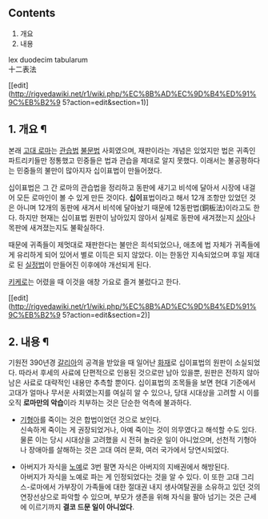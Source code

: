 ## Contents

    

1. 개요 
2. 내용 

lex duodecim tabularum  
十二表法

[[edit](http://rigvedawiki.net/r1/wiki.php/%EC%8B%AD%EC%9D%B4%ED%91%9C%EB%B2%9
5?action=edit&section=1)]

## 1. 개요 ¶

본래 [고대 로마](%EA%B3%A0%EB%8C%80%20%EB%A1%9C%EB%A7%88.md)는
[관습법](%EA%B4%80%EC%8A%B5%EB%B2%95.md)
[불문법](%EB%B6%88%EB%AC%B8%EB%B2%95.md) 사회였으며, 재판이라는 개념은 있었지만 법은 귀족인 파트리키들만
정통했고 민중들은 법과 관습을 제대로 알지 못했다. 이래서는 불공평하다는 민중들의 불만이 많아지자 십이표법이 만들어졌다.

  

십이표법은 그 간 로마의 관습법을 정리하고 동판에 새기고 비석에 달아서 시장에 내걸어 모든 로마인이 볼 수 있게 만든 것이다.
**십이**표법이라고 해서 12개 조항만 있었던 것은 아니며 12개의 동판에 새겨서 비석에 달아놨기 때문에 12동판법(銅板法)이라고도 한다.
하지만 현재는 십이표법 원판이 남아있지 않아서 실제로 동판에 새겨졌는지 [상아](%EC%83%81%EC%95%84.md)나 목판에
새겨졌는지도 불확실하다.

  

때문에 귀족들이 제멋대로 재판한다는 불만은 희석되었으나, 애초에 법 자체가 귀족들에게 유리하게 되어 있어서 별로 이득은 되지 않았다. 이는
한동안 지속되었으며 후일 제대로 된 [실정법](%EC%8B%A4%EC%A0%95%EB%B2%95.md)이 만들어진 이후에야 개선되게
된다.

  

[키케로](%ED%82%A4%EC%BC%80%EB%A1%9C.md)는 어렸을 때 이것을 애창 가요로 즐겨 불렀다고 한다.

  

[[edit](http://rigvedawiki.net/r1/wiki.php/%EC%8B%AD%EC%9D%B4%ED%91%9C%EB%B2%9
5?action=edit&section=2)]

## 2. 내용 ¶

기원전 390년경 [갈리아](%EA%B0%88%EB%A6%AC%EC%95%84.md)의 공격을 받았을 때 일어난
[화재](%ED%99%94%EC%9E%AC.md)로 십이표법의 원판이 소실되었다. 따라서 후세의 사료에 단편적으로 인용된 것으로만 남아
있을뿐, 원판은 전하지 않아 남은 사료로 대략적인 내용만 추측할 뿐이다. 십이표법의 조목들을 보면 현대 기준에서 고대가 얼마나 무서운
사회였는지를 여실히 알 수 있으나, 당대 시대상을 고려할 시 이를 오직 **로마만의 악습**이라 치부하는 것은 단순한 억측에 불과하다.

  

  * [기형아](%EA%B8%B0%ED%98%95%EC%95%84.md)를 죽이는 것은 합법이었던 것으로 보인다.  
신속하게 죽이는 게 권장되었거나, 아예 죽이는 것이 의무였다고 해석할 수도 있다. 물론 이는 당시 시대상을 고려했을 시 전혀 놀라운 일이
아니었으며, 선천적 기형아나 장애아를 살해하는 것은 고대 여러 문화, 여러 국가에서 당연시되었다.  

  * 아버지가 자식을 [노예](%EB%85%B8%EC%98%88.md)로 3번 팔면 자식은 아버지의 지배권에서 해방된다.  
아버지가 자식을 노예로 파는 게 인정되었다는 것을 알 수 있다. 이 또한 고대 그리스-로마에서 가부장이 가족들에 대한 절대권 내지
생사여탈권을 소유하고 있던 것의 연장선상으로 파악할 수 있으며, 부모가 생존을 위해 자식을 팔아 넘기는 것은 근세에 이르기까지 **결코 드문
일이 아니었다**.

